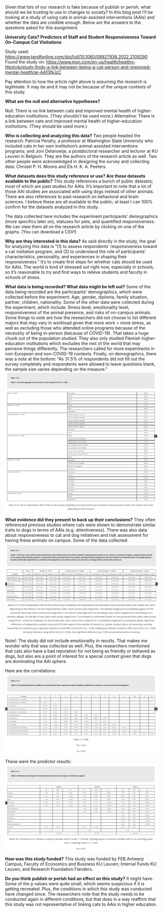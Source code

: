 
Given that lots of our research is fake because of publish or perish, what should we be trusting to use in changes to society? In this blog post I’ll be looking at a study of using cats in animal-assisted interventions (AAIs) and whether the data are credible enough. Below are the answers to the questions asked for this assignment.

**University Cats? Predictors of Staff and Student Responsiveness Toward On-Campus Cat Visitations**

Study used:
https://www.tandfonline.com/doi/full/10.1080/08927936.2022.2109290
Found the study on:
https://www.msn.com/en-us/health/healthy-lifestyle/study-finds-a-link-between-being-a-cat-person-and-improved-mental-health/ar-AA13NJzC

Pay attention to how the article right above is assuming the research is legitimate. It may be and it may not be because of the unique contexts of this study.


**What are the null and alternative hypotheses?**

Null: There is no link between cats and improved mental health of higher-education institutions. (They shouldn’t be used more.)
Alternative: There is a link between cats and improved mental health of higher-education institutions. (They should be used more.)

**Who is collecting and analyzing this data?**
Two people headed the research: Patricia Pendry, a professor at Washington State University who included cats in her own institution’s animal-assisted interventions programs; and Joni Delanoeije, a postdoctoral researcher and lecturer at KU Leuven in Belgium. They are the authors of the research article as well. Two other people were acknowledged in designing the survey and collecting data: Christel P. H. Moons and Els H. K. A. Peeters.

**What datasets does this study reference or use? Are these datasets available to the public?**
	This study references a bunch of public datasets; most of which are past studies for AAIs. It’s important to note that a lot of those AAI studies are associated with using dogs instead of other animals. There are also references to past research on behavioral and brain sciences. I believe these are all available to the public; at least I can 100% confirm for the datasets analyzed in this study. 

The data collected here includes the experiment participants’ demographics (more specifics later on), statuses for pets, and quantified responsiveness. We can view them all on the research article by clicking on one of the graphs. (You can download a CSV!)

**Why are they interested in this data?**
	As said directly in the study, the goal for analyzing this data is “(1) to assess respondents’ responsiveness toward a cat visitation program, and (2) to understand the role of participants’ characteristics, personality, and experiences in shaping their responsiveness.” It’s to create first steps for whether cats should be used for AAIs. The world is kind of stressed out right now, especially in schools, so it’s reasonable to try and find ways to relieve students and faculty in schools of stress.

**What data is being recorded? What data might be left out?**
Some of the data being recorded are the participants’ demographics, which were collected before the experiment: Age, gender, diploma, family situation, partner, children, nationality. Some of the other data were collected during the experiment, which include: Stress level, emotionality level, responsiveness of the animal presence, and risks of on-campus animals. Some things to note are how the researchers did not choose to list different majors that may vary in workload given that more work = more stress, as well as excluding those who attended online programs because of the necessity of being in-person (because of COVID-19). That takes a huge chunk out of the population studied. They also only studied Flemish higher-education institutions which excludes the rest of the world that may perceive things differently. The researchers called for more experiments in non-European and non-COVID-19 contexts. Finally, on demographics, there was a note at the bottom: “As 31.5% of respondents did not fill out the survey completely and respondents were allowed to leave questions blank, the sample size varies depending on the measure.”
![Table1](https://github.com/rubberducky3173/site/blob/master/assets/img/table%201.JPG?raw=true)


**What evidence did they present to back up their conclusions?**
They often referenced previous studies where cats were shown to demonstrate similar traits to dogs in terms of AAIs (e.g. attentiveness). There was also data about responsiveness to cat and dog initiatives and risk assessment for having these animals on campus. Some of the data collected:
![Table2](https://github.com/rubberducky3173/site/blob/master/assets/img/table%202.JPG?raw=true)
Note!: The study did not include emotionality in results. That makes me wonder why that was collected as well. Plus, the researchers mentioned that cats also have a bad reputation for not being as friendly or behaved as dogs, but also are a point of interest for a special context given that dogs are dominating the AAI sphere.

Here are the correlations:
![Table3](https://github.com/rubberducky3173/site/blob/master/assets/img/table%203.JPG?raw=true)

These were the predictor results:
![Table4](https://github.com/rubberducky3173/site/blob/master/assets/img/table%204.JPG?raw=true)


**How was this study funded?**
	This study was funded by FEB Antwerp Campus, Faculty of Economics and Business KU Leuven; Internal Funds KU Leuven; and Research Foundation Flanders.

**Do you think publish or perish had an effect on this study?**
It might have. Some of the p values were quite small, which seems suspicious if it is getting recreated. Plus, the conditions in which this study was conducted have changed since. The researchers note that the study needs to be conducted again in different conditions, but that does in a way reaffirm that this study was not representative of linking cats to AAis in higher education. 


